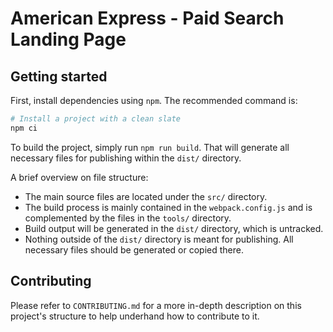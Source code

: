 # American Express - Paid Search Landing Page

## Getting started

First, install dependencies using `npm`. The recommended command is:

```sh
# Install a project with a clean slate
npm ci
```

To build the project, simply run `npm run build`. That will generate all necessary files for
publishing within the `dist/` directory.

A brief overview on file structure:

- The main source files are located under the `src/` directory.
- The build process is mainly contained in the `webpack.config.js` and is complemented by the files
  in the `tools/` directory.
- Build output will be generated in the `dist/` directory, which is untracked.
- Nothing outside of the `dist/` directory is meant for publishing. All necessary files should be
  generated or copied there.

## Contributing

Please refer to `CONTRIBUTING.md` for a more in-depth description on this project's structure to
help underhand how to contribute to it.
